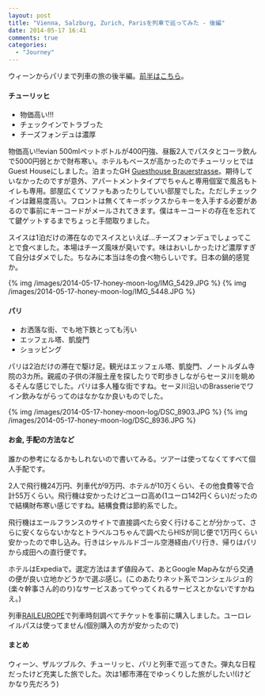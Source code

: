 ```yaml
---
layout: post
title: "Vienna, Salzburg, Zurich, Parisを列車で巡ってみた - 後編"
date: 2014-05-17 16:41
comments: true
categories: 
  - "Journey"
---
```


ウィーンからパリまで列車の旅の後半編。[前半はこちら](/blog/2014/05/17/vienna-salzburg/)。

<!-- more -->


#### チューリッヒ

* 物価高い!!!
* チェックインでトラブった
* チーズフォンデュは濃厚

物価高い!!evian 500mlペットボトルが400円強、昼飯2人でパスタとコーラ飲んで5000円弱とかで財布寒い。ホテルもベースが高かったのでチューリッヒではGuest Houseにしました。泊まったGH [Guesthouse Brauerstrasse](http://www.expedia.co.jp/Zurich-Hotels-Guesthouse-Brauerstrasse.h4623034.Hotel-Information)。期待していなかったのですが意外、アパートメントタイプでちゃんと専用個室で風呂もトイレも専用。部屋広くてソファもあったりしていい部屋でした。ただしチェックインは難易度高い。フロントは無くてキーボックスからキーを入手する必要があるので事前にキーコードがメールされてきます。僕はキーコードの存在を忘れてて鍵ゲットするまでちょっと手間取りました。

スイスは1泊だけの滞在なのでスイスといえば...チーズフォンデュでしょってことで食べました。本場はチーズ風味が臭いです。味はおいしかったけど濃厚すぎて自分はダメでした。ちなみに本当は冬の食べ物らしいです。日本の鍋的感覚か。

{% img /images/2014-05-17-honey-moon-log/IMG_5429.JPG %}
{% img /images/2014-05-17-honey-moon-log/IMG_5448.JPG %}

#### パリ

* お洒落な街、でも地下鉄とっても汚い
* エッフェル塔、凱旋門
* ショッピング

パリは2泊だけの滞在で駆け足。観光はエッフェル塔、凱旋門、ノートルダム寺院の3カ所。親戚の子供の洋服土産を探したりで町歩きしながらセーヌ川を眺めるそんな感じでした。パリは多人種な街ですね。セーヌ川沿いのBrasserieでワイン飲みながらってのはなかなか良いものでした。

{% img /images/2014-05-17-honey-moon-log/DSC_8903.JPG %}
{% img /images/2014-05-17-honey-moon-log/DSC_8936.JPG %}

#### お金, 手配の方法など

誰かの参考になるかもしれないので書いてみる。ツアーは使ってなくてすべて個人手配です。

2人で飛行機24万円、列車代が9万円、ホテルが10万くらい、その他食費等で合計55万くらい。飛行機は安かったけどユーロ高め(1ユーロ142円くらい)だったので結構財布寒い感じですね。結構食費は節約系でした。

飛行機はエールフランスのサイトで直接調べたら安く行けることが分かって、さらに安くならないかなとトラベルコちゃんで調べたらHISが同じ便で1万円くらい安かったので申し込み。行きはシャルルドゴール空港経由パリ行き、帰りはパリから成田への直行便です。

ホテルはExpediaで。選定方法はまず値段みて、あとGoogle Mapみながら交通の便が良い立地かどうかで選ぶ感じ。(このあたりネット系でコンシェルジュ的(楽々幹事さん的のり)なサービスあってやってくれるサービスとかないですかねえ。)

列車[RAILEUROPE](http://www.raileurope.com/index.html)で列車時刻調べてチケットを事前に購入しました。ユーロレイルパスは使ってません(個別購入の方が安かったので)



#### まとめ

ウィーン、ザルツブルク、チューリッヒ、パリと列車で巡ってきた。弾丸な日程だったけど充実した旅でした。次は1都市滞在でゆっくりした旅がしたい!(けどかなり先だろう)

